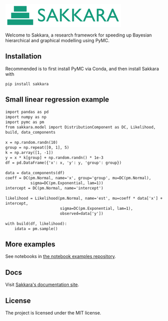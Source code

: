 ![Sakkara logo](logo.png)

Welcome to Sakkara, a research framework for speeding up Bayesian hierarchical and graphical modelling using PyMC.

## Installation
Recommended is to first install PyMC via Conda, and then install Sakkara with
    
    pip install sakkara
    

## Small linear regression example

    import pandas as pd
    import numpy as np
    import pymc as pm
    from sakkara.model import DistributionComponent as DC, Likelihood, build, data_components
    
    x = np.random.randn(10)
    group = np.repeat([0, 1], 5)
    k = np.array([1, -1])
    y = x * k[group] + np.random.randn() * 1e-3
    df = pd.DataFrame({'x': x, 'y': y, 'group': group})
    
    data = data_components(df)
    coeff = DC(pm.Normal, name='x', group='group', mu=DC(pm.Normal),
               sigma=DC(pm.Exponential, lam=1))
    intercept = DC(pm.Normal, name='intercept')
    
    likelihood = Likelihood(pm.Normal, name='est', mu=coeff * data['x'] + intercept,
                            sigma=DC(pm.Exponential, lam=1),
                            observed=data['y'])
    
    with build(df, likelihood):
        idata = pm.sample()

## More examples

See notebooks in [the notebook examples repository](https://github.com/FraunhoferChalmersCentre/sakkara-examples).


## Docs

Visit [Sakkara's documentation site](https://sakkara.readthedocs.io/en/latest/).

## License

The project is licensed under the MIT license.